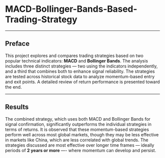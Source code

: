 # MACD-Bollinger-Bands-Based-Trading-Strategy

---

## Preface

This project explores and compares trading strategies based on two popular technical indicators: **MACD** and **Bollinger Bands**. The analysis includes three distinct strategies — two using the indicators independently, and a third that combines both to enhance signal reliability. The strategies are tested across historical stock data to analyze momentum-based entry and exit points. A detailed review of return performance is presented toward the end.

---

## Results

The combined strategy, which uses both MACD and Bollinger Bands for signal confirmation, significantly outperforms the individual strategies in terms of returns. It is observed that these momentum-based strategies perform well across most global markets, though they may be less effective in markets like China, which are less correlated with global trends. The strategies discussed are most effective over longer time frames — ideally periods of **2 years or more** —- where momentum can develop and persist.
